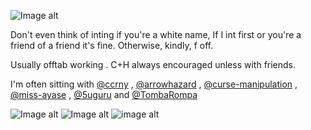   ![Image alt](https://i.pinimg.com/736x/cc/50/33/cc5033d3505a8716a56e2be0af4903ce.jpg)

Don't even think of inting if you're a white name, If I int first or you're a friend of a friend it's fine. Otherwise, kindly, f off. 

Usually offtab working . C+H always encouraged unless with friends.

I'm often sitting with [@ccrny](https://github.com/ccrny) , [@arrowhazard](https://github.com/arrowhazard) , [@curse-manipulation](https://github.com/curse-manipulation) , [@miss-ayase](https://github.com/miss-ayase) , [@5uguru](https://github.com/5uguru) and [@TombaRompa](https://github.com/TombaRompa)


![Image alt](https://watermelon.crd.co/assets/images/gallery07/e7ecda04.gif?v=6332de85) ![Image alt](https://watermelon.crd.co/assets/images/gallery07/cd2287c3.gif?v=6332de85) ![image alt](https://watermelon.crd.co/assets/images/gallery07/4ce89e42.gif?v=6332de85)
<!---
Judgenvy/Judgenvy is a ✨ special ✨ repository because its `README.md` (this file) appears on your GitHub profile.
You can click the Preview link to take a look at your changes.
--->

